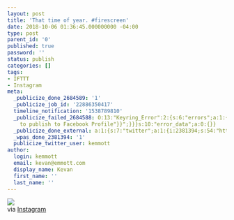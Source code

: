```yaml
---
layout: post
title: 'That time of year. #firescreen'
date: 2018-10-06 01:36:45.000000000 -04:00
type: post
parent_id: '0'
published: true
password: ''
status: publish
categories: []
tags:
- IFTTT
- Instagram
meta:
  _publicize_done_2684589: '1'
  _publicize_job_id: '22886350417'
  timeline_notification: '1538789810'
  _publicize_failed_2684588: O:13:"Keyring_Error":2:{s:6:"errors";a:1:{s:30:"facebook-profile-publish-error";a:1:{i:0;a:1:{s:4:"body";s:64:"{"error":{"message":"Attempted
    to publish to Facebook Profile"}}";}}}s:10:"error_data";a:0:{}}
  _publicize_done_external: a:1:{s:7:"twitter";a:1:{i:2381394;s:54:"https://twitter.com/kemmott/status/1048386573924851712";}}
  _wpas_done_2381394: '1'
  publicize_twitter_user: kemmott
author:
  login: kemmott
  email: kevan@emmott.com
  display_name: Kevan
  first_name: ''
  last_name: ''
---
```

<div><img src="{{ site.url }}/assets/4093d-42002923_368990607212079_5808022867723042955_n.jpg" style="max-width:600px;" />
<div>via <a href="https://ift.tt/2y69bGW">Instagram</a></div>
</div>
